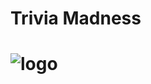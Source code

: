 # Trivia Madness
# ![logo](https://d1wp6m56sqw74a.cloudfront.net/~assets/cfcbf7d5b7c0a2274c418c4116697712)
